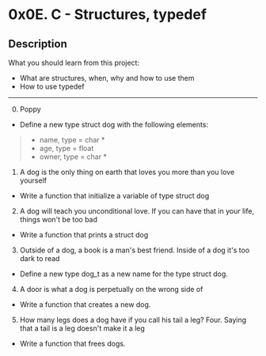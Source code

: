 # 0x0E. C - Structures, typedef

## Description
What you should learn from this project:

* What are structures, when, why and how to use them
* How to use typedef

---

0. Poppy
* Define a new type struct dog with the following elements:

> * name, type = char *
> * age, type = float
> * owner, type = char *


1. A dog is the only thing on earth that loves you more than you love yourself
* Write a function that initialize a variable of type struct dog


2. A dog will teach you unconditional love. If you can have that in your life, things won't be too bad
* Write a function that prints a struct dog


3. Outside of a dog, a book is a man's best friend. Inside of a dog it's too dark to read
* Define a new type dog_t as a new name for the type struct dog.


4. A door is what a dog is perpetually on the wrong side of
* Write a function that creates a new dog.


5. How many legs does a dog have if you call his tail a leg? Four. Saying that a tail is a leg doesn't make it a leg
* Write a function that frees dogs.

